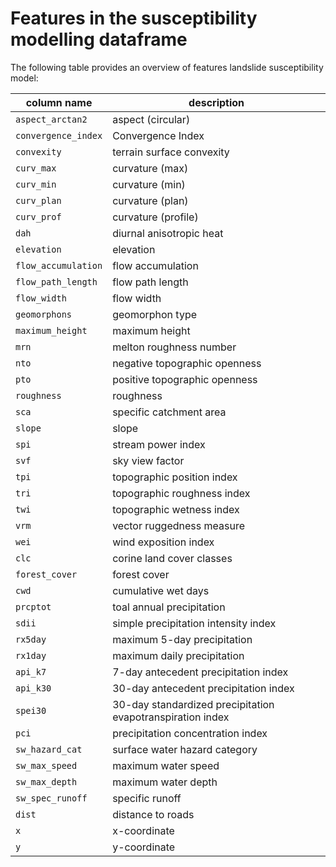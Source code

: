 # Features in the susceptibility modelling dataframe

The following table provides an overview of features landslide susceptibility model:

| column name         | description                                                |
| ------------------- | ---------------------------------------------------------- |
| `aspect_arctan2`    | aspect (circular)                                          |
| `convergence_index` | Convergence Index                                          |
| `convexity`         | terrain surface convexity                                  |
| `curv_max`          | curvature (max)                                            |
| `curv_min`          | curvature (min)                                            |
| `curv_plan`         | curvature (plan)                                           |
| `curv_prof`         | curvature (profile)                                        |
| `dah`               | diurnal anisotropic heat                                   |
| `elevation`         | elevation                                                  |
| `flow_accumulation` | flow accumulation                                          |
| `flow_path_length`  | flow path length                                           |
| `flow_width`        | flow width                                                 |
| `geomorphons`       | geomorphon type                                            |
| `maximum_height`    | maximum height                                             |
| `mrn`               | melton roughness number                                    |
| `nto`               | negative topographic openness                              |
| `pto`               | positive topographic openness                              |
| `roughness`         | roughness                                                  |
| `sca`               | specific catchment area                                    |
| `slope`             | slope                                                      |
| `spi`               | stream power index                                         |
| `svf`               | sky view factor                                            |
| `tpi`               | topographic position index                                 |
| `tri`               | topographic roughness index                                | 
| `twi`               | topographic wetness index                                  |
| `vrm`               | vector ruggedness measure                                  |
| `wei`               | wind exposition index                                      |
| `clc`               | corine land cover classes                                  |
| `forest_cover`      | forest cover                                               |
| `cwd`               | cumulative wet days                                        |
| `prcptot`           | toal annual precipitation                                  |
| `sdii`              | simple precipitation intensity index                       |
| `rx5day`            | maximum 5-day precipitation                                |          
| `rx1day`            | maximum daily precipitation                                |
| `api_k7`            | 7-day antecedent precipitation index                       |
| `api_k30`           | 30-day antecedent precipitation index                      |
| `spei30`            | 30-day standardized precipitation evapotranspiration index |          
| `pci`               | precipitation concentration index                          |
| `sw_hazard_cat`     | surface water hazard category                              |
| `sw_max_speed`      | maximum water speed                                        |
| `sw_max_depth`      | maximum water depth                                        |
| `sw_spec_runoff`    | specific runoff                                            |
| `dist`              | distance to roads                                          |      
| `x`                 | x-coordinate                                               |
| `y`                 | y-coordinate                                               |